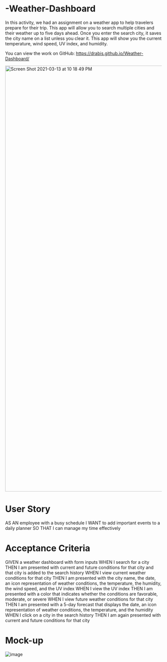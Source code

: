 # -Weather-Dashboard
In this activity, we had an assignment on a weather app to help travelers prepare for their trip. This app will allow you to search multiple cities and their weather up to five days ahead.  Once you enter the search city, it saves the city name on a list unless you clear it. This app will show you the current temperature, wind speed, UV index, and humidity.

You can view the work on GitHub: https://drabis.github.io/Weather-Dashboard/

<img width="1367" alt="Screen Shot 2021-03-13 at 10 18 49 PM" src="https://user-images.githubusercontent.com/76567790/111056530-8f82e300-844d-11eb-9bd4-d9637a76ce68.png">

# User Story

AS AN employee with a busy schedule
I WANT to add important events to a daily planner
SO THAT I can manage my time effectively

# Acceptance Criteria

GIVEN a weather dashboard with form inputs
WHEN I search for a city
THEN I am presented with current and future conditions for that city and that city is added to the search history
WHEN I view current weather conditions for that city
THEN I am presented with the city name, the date, an icon representation of weather conditions, the temperature, the humidity, the wind speed, and the UV index
WHEN I view the UV index
THEN I am presented with a color that indicates whether the conditions are favorable, moderate, or severe
WHEN I view future weather conditions for that city
THEN I am presented with a 5-day forecast that displays the date, an icon representation of weather conditions, the temperature, and the humidity
WHEN I click on a city in the search history
THEN I am again presented with current and future conditions for that city

# Mock-up

![image](https://user-images.githubusercontent.com/76567790/111056198-3619b480-844b-11eb-9e9b-1a0aaa8dccdf.png)

